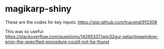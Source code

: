 # magikarp-shiny

These are the codes for key inputs: https://gist.github.com/tracend/912308

This was so useful: https://stackoverflow.com/questions/14295337/win32gui-setactivewindow-error-the-specified-procedure-could-not-be-found
